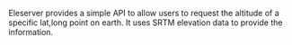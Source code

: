 Eleserver provides a simple API to allow users to request the altitude of a specific lat,long point on earth.  It uses SRTM elevation data to provide the information.